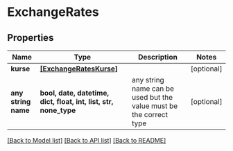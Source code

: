 # ExchangeRates


## Properties
Name | Type | Description | Notes
------------ | ------------- | ------------- | -------------
**kurse** | [**[ExchangeRatesKurse]**](ExchangeRatesKurse.md) |  | [optional] 
**any string name** | **bool, date, datetime, dict, float, int, list, str, none_type** | any string name can be used but the value must be the correct type | [optional]

[[Back to Model list]](../README.md#documentation-for-models) [[Back to API list]](../README.md#documentation-for-api-endpoints) [[Back to README]](../README.md)


